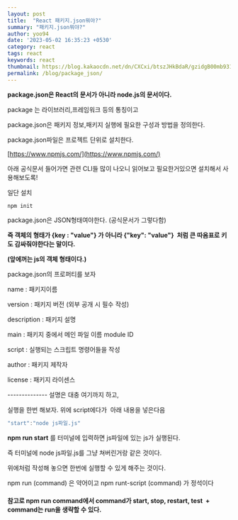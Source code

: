 ```yaml
---
layout: post
title:  "React 패키지.json뭐야?"
summary: "패키지.json뭐야?"
author: yoo94
date: '2023-05-02 16:35:23 +0530'
category: react
tags: react
keywords: react
thumbnail: https://blog.kakaocdn.net/dn/CXCxi/btszJHkBdaR/gzidgB00mb931TLMKkS3QK/img.png
permalink: /blog/package_json/
---
```

**package.json은 React의 문서가 아니라 node.js의 문서이다.**

package 는 라이브러리,프레임워크 등의 통칭이고

package.json은 패키지 정보,패키지 실행에 필요한 구성과 방법을 정의한다.

package.json파일은 프로젝트 단위로 설치한다.

[https://www.npmjs.com/](https://www.npmjs.com/)

아래 공식문서 들어가면 관련 CLI들 많이 나오니 읽어보고 필요한거있으면 설치해서 사용해보도록!


일단 설치

```powershell
npm init
```

package.json은 JSON형태여야한다. (공식문서가 그렇다함)

**즉 객체의 형태가 {key : "value"} 가 아니라 {"key": "value"}  처럼 큰 따옴표로 키도 감싸줘야한다는 말이다.**

**(앞에꺼는 js의 객체 형태이다.)**

package.json의 프로퍼티를 보자


name : 패키지이름

version : 패키지 버전 (외부 공개 시 필수 작성)

description : 패키지 설명

main : 패키지 중에서 메인 파일 이름 module ID

script : 실행되는 스크립트 명령어들을 작성

author : 패키지 제작자 

license : 패키지 라이센스

-------------- 설명은 대충 여기까지 하고,



실행을 한번 해보자. 위에 script에다가  아래 내용을 넣은다음

```powershell
"start":"node js파일.js"
```

**npm run start** 를 터미널에 입력하면 js파일에 있는 js가 실행된다.

즉 터미널에 node js파일.js를 그냥 쳐버린거랑 같은 것이다.

위에처럼 작성해 놓으면 한번에 실행할 수 있게 해주는 것이다.

npm run (command) 은 약어이고 npm runt-script (command) 가 정석이다

#### **참고로 npm run command에서 command가 start, stop, restart, test  + command는 run을 생략할 수 있다.**